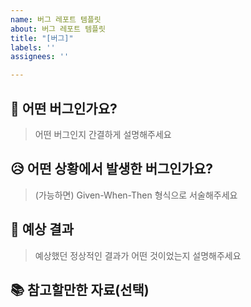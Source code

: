 ```yaml
---
name: 버그 레포트 템플릿
about: 버그 레포트 템플릿
title: "[버그]"
labels: ''
assignees: ''

---
```


## 🐛 어떤 버그인가요?

> 어떤 버그인지 간결하게 설명해주세요

## 😥 어떤 상황에서 발생한 버그인가요?

> (가능하면) Given-When-Then 형식으로 서술해주세요

## 👀 예상 결과

> 예상했던 정상적인 결과가 어떤 것이었는지 설명해주세요

## 📚 참고할만한 자료(선택)
